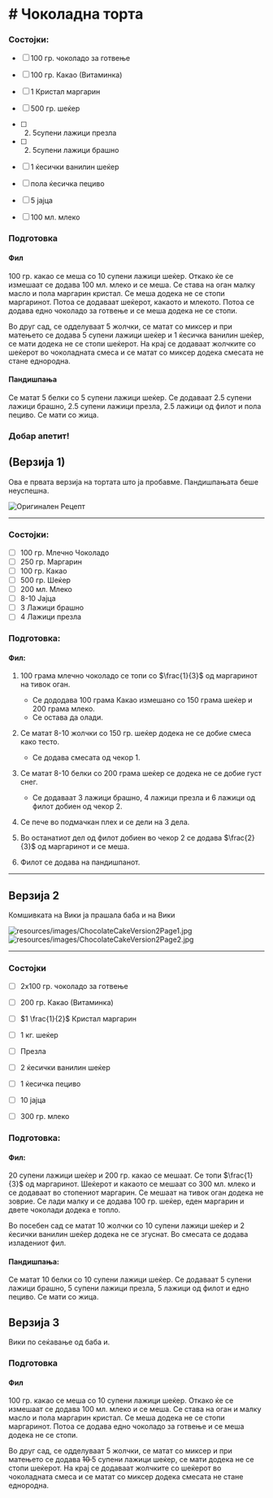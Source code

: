 # # Чоколадна торта

### Состојки:

- [ ] 100 гр. чоколадо за готвење

- [ ] 100 гр. Какао (Витаминка)

- [ ] 1 Кристал маргарин

- [ ] 500 гр. шеќер

- [ ] 2. 5супени лажици презла

- [ ] 2. 5супени лажици брашно

- [ ] 1 ќесички ванилин шеќер

- [ ] пола ќесичка пециво

- [ ] 5 јајца

- [ ] 100 мл. млеко

### Подготовка

#### Фил

100 гр. какао се меша со 10 супени лажици шеќер. Откако ќе се измешаат се додава 100 мл. млеко и се меша. Се става на оган малку масло и пола маргарин кристал. Се меша додека не се стопи маргаринот. Потоа се додаваат шеќерот, какаото и млекото. Потоа се додава едно чоколадо за готвење и се меша додека не се стопи.

Во друг сад, се одделуваат 5 жолчки, се матат со миксер и при матењето се додава 5 супени лажици шеќер и 1 ќесичка ванилин шеќер, се мати додека не се стопи шеќерот. На крај се додаваат жолчките со шеќерот во чоколадната смеса и се матат со миксер додека смесата не стане еднородна.

#### Пандишпања

Се матат 5 белки со 5 супени лажици шеќер. Се додаваат 2.5 супени лажици брашно, 2.5 супени лажици презла, 2.5 лажици од филот и пола пециво. Се мати со жица.

### Добар апетит!

## (Верзија 1)

Ова е првата верзија на тортата што ја пробавме. Пандишпањата беше неуспешна.

![Оригинален Рецепт](./resources/images/ChocolateCakeOriginal.jpg)

---

### Состојки:

- [ ] 100 гр. Млечно Чоколадо
- [ ] 250 гр. Маргарин
- [ ] 100 гр. Какао
- [ ] 500 гр. Шеќер
- [ ] 200 мл. Млеко
- [ ] 8-10 Јајца
- [ ] 3 Лажици брашно
- [ ] 4 Лажици презла

### Подготовка:

#### Фил:

1. 100 грама млечно чоколадо се топи со $\frac{1}{3}$ од маргаринот на тивок оган.
   
   - Се дододава 100 грама Какао измешано со 150 грама шеќер и 200 грама млеко.
   - Се остава да олади.

2. Се матат 8-10 жолчки со 150 гр. шеќер додека не се добие смеса како тесто.
   
   - Се додава смесата од чекор 1.

3. Се матат 8-10 белки со 200 грама шеќер се додека не се добие густ снег.
   
   - Се додаваат 3 лажици брашно, 4 лажици презла и 6 лажици од филот добиен од чекор 2. 

4. Се пече во подмачкан плех и се дели на 3 дела.

5. Во останатиот дел од филот добиен во чекор 2 се додава $\frac{2}{3}$ од маргаринот и се меша.

6. Филот се додава на пандишпанот.

---

## Верзија 2

Комшивката на Вики ја прашала баба и на Вики

![resources/images/ChocolateCakeVersion2Page1.jpg](resources/images/ChocolateCakeVersion2Page1.jpg)
![resources/images/ChocolateCakeVersion2Page2.jpg](resources/images/ChocolateCakeVersion2Page2.jpg)

---

### Состојки

- [ ] 2x100 гр. чоколадо за готвење

- [ ] 200 гр. Какао (Витаминка)

- [ ] $1 \frac{1}{2}$ Кристал маргарин

- [ ] 1 кг. шеќер

- [ ] Презла

- [ ] 2 ќесички ванилин шеќер

- [ ] 1 ќесичка пециво

- [ ] 10 јајца

- [ ] 300 гр. млеко

### Подготовка:

#### Фил:

20 супени лажици шеќер и 200 гр. какао се мешаат. Се топи $\frac{1}{3}$ од маргаринот. Шеќерот и какаото се мешаат со 300 мл. млеко и се додаваат во стопениот маргарин. Се мешаат на тивок оган додека не зоврие. Се лади малку и се додава 100 гр. шеќер, еден маргарин и двете чоколади додека е топло.

Во посебен сад се матат 10 жолчки со 10 супени лажици шеќер и 2 ќесички ванилин шеќер додека не се згуснат.  Во смесата се додава изладениот фил.

#### Пандишпања:

Се матат 10 белки со 10 супени лажици шеќер. Се додаваат 5 супени лажици брашно, 5 супени лажици презла, 5 лажици од филот и едно пециво. Се мати со жица.

## Верзија 3

Вики по сеќавање од баба и.

### Подготовка

#### Фил

100 гр. какао се меша со 10 супени лажици шеќер. Откако ќе се измешаат се додава 100 мл. млеко и се меша. Се става на оган и малку масло и пола маргарин кристал. Се меша додека не се стопи маргаринот. Потоа се додава едно чоколадо за готвење и се меша додека не се стопи.

Во друг сад, се одделуваат 5 жолчки, се матат со миксер и при матењето се додава <s>10 </s> 5 супени лажици шеќер, се мати додека не се стопи шеќерот. На крај се додаваат жолчките со шеќерот во чоколадната смеса и се матат со миксер додека смесата не стане еднородна.